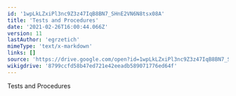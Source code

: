 ```yaml
---
id: '1wpLkLZxiPl3nc9Z3z47IqB8BN7_SHnE2VN6N8tsx08A'
title: 'Tests and Procedures'
date: '2021-02-26T16:00:44.066Z'
version: 11
lastAuthor: 'egrzetich'
mimeType: 'text/x-markdown'
links: []
source: 'https://drive.google.com/open?id=1wpLkLZxiPl3nc9Z3z47IqB8BN7_SHnE2VN6N8tsx08A'
wikigdrive: '8799ccfd58b47ed721e42eeadb589071776ed64f'
---
```

Tests and Procedures
